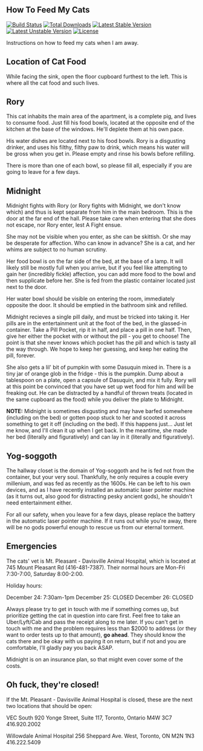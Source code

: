 ## How To Feed My Cats

[![Build Status](https://travis-ci.org/laravel/framework.svg)](https://travis-ci.org/laravel/framework)
[![Total Downloads](https://poser.pugx.org/laravel/framework/downloads.svg)](https://packagist.org/packages/laravel/framework)
[![Latest Stable Version](https://poser.pugx.org/laravel/framework/v/stable.svg)](https://packagist.org/packages/laravel/framework)
[![Latest Unstable Version](https://poser.pugx.org/laravel/framework/v/unstable.svg)](https://packagist.org/packages/laravel/framework)
[![License](https://poser.pugx.org/laravel/framework/license.svg)](https://packagist.org/packages/laravel/framework)

Instructions on how to feed my cats when I am away.

## Location of Cat Food

While facing the sink, open the floor cupboard furthest to the left.  This is where all the cat food and such lives.

## Rory

This cat inhabits the main area of the apartment, is a complete pig, and lives to consume food.  Just fill his food bowls, located at the opposite end of the kitchen at the base of the windows.  He'll deplete them at his own pace.

His water dishes are located next to his food bowls.  Rory is a disgusting drinker, and uses his filthy, filthy paw to drink, which means his water will be gross when you get in.  Please empty and rinse his bowls before refilling.

There is more than one of each bowl, so please fill all, especially if you are going to leave for a few days.

## Midnight

Midnight fights with Rory (or Rory fights with Midnight, we don't know which) and thus is kept separate from him in the main bedroom.  This is the door at the far end of the hall.  Please take care when entering that she does not escape, nor Rory enter, lest A Fight ensue.

She may not be visible when you enter, as she can be skittish.  Or she may be desperate for affection.  Who can know in advance?  She is a cat, and her whims are subject to no human scrutiny.

Her food bowl is on the far side of the bed, at the base of a lamp.  It will likely still be mostly full when you arrive, but if you feel like attempting to gain her (incredibly fickle) affection, you can add more food to the bowl and then supplicate before her.  She is fed from the plastic container located just next to the door.

Her water bowl should be visible on entering the room, immediately opposite the door.  It should be emptied in the bathroom sink and refilled.

Midnight recieves a single pill daily, and must be tricked into taking it.  Her pills are in the entertainment unit at the foot of the bed, in the glassed-in container.  Take a Pill Pocket, rip it in half, and place a pill in one half.  Then, give her either the pocket with or without the pill - you get to choose!  The point is that she never knows which pocket has the pill and which is tasty all the way through.  We hope to keep her guessing, and keep her eating the pill, forever.

She also gets a lil' bit of pumpkin with some Dasuquin mixed in.  There is a tiny jar of orange glob in the fridge - this is the pumpkin.  Dump about a tablespoon on a plate, open a capsule of Dasuquin, and mix it fully.  Rory will at this point be convinced that you have set up wet food for him and will be freaking out.  He can be distracted by a handful of thrown treats (located in the same cupboard as the food) while you deliver the plate to Midnight.

**NOTE:** Midnight is sometimes disgusting and may have barfed somewhere (including on the bed) or gotten poop stuck to her and scooted it across something to get it off (including on the bed).  If this happens just... Just let me know, and I'll clean it up when I get back.  In the meantime, she made her bed (literally and figuratively) and can lay in it (literally and figuratively).

## Yog-soggoth

The hallway closet is the domain of Yog-soggoth and he is fed not from the container, but your very soul.  Thankfully, he only requires a couple every millenium, and was fed as recently as the 1600s.  He can be left to his own devices, and as I have recently installed an automatic laser pointer machine (as it turns out, also good for distracting pesky ancient gods), he shouldn't need entertainment either.

For all our safety, when you leave for a few days, please replace the battery in the automatic laser pointer machine.  If it runs out while you're away, there will be no gods powerful enough to rescue us from our eternal torment.

## Emergencies

The cats' vet is Mt. Pleasant - Davisville Animal Hospital, which is located at 745 Mount Pleasant Rd (416-481-7387). Their normal hours are Mon-Fri 7:30-7:00, Saturday 8:00-2:00.

Holiday hours:

December 24: 7:30am-1pm
December 25: CLOSED
December 26: CLOSED

Always please try to get in touch with me if something comes up, but prioritize getting the cat in question into care first.  Feel free to take an Uber/Lyft/Cab and pass the receipt along to me later.  If you can't get in touch with me and the problem requires less than $2000 to address (or they want to order tests up to that amount), **go ahead**.  They should know the cats there and be okay with us paying it on return, but if not and you are comfortable, I'll gladly pay you back ASAP.

Midnight is on an insurance plan, so that might even cover some of the costs.

## Oh fuck, they're closed!

If the Mt. Pleasant - Davisville Animal Hospital is closed, these are the next two locations that should be open:

VEC South
920 Yonge Street, Suite 117, Toronto, Ontario M4W 3C7
416.920.2002

Willowdale Animal Hospital
256 Sheppard Ave. West, Toronto, ON M2N 1N3
416.222.5409
